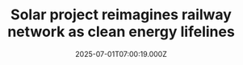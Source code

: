 ---
title: "Solar project reimagines railway network as clean energy lifelines"
date: 2025-07-01T07:00:19.000Z
category: Human Kindness
externalLink: "https://www.positive.news/society/solar-project-reimagines-railway-network-as-clean-energy-lifelines/"
image: ""
excerpt: "Local resistance and limited space have stalled solar expansion in Switzerland — but a new rail-based solution could shift the momentum The post Solar project reimagines railway network as clean energy lifelines appeared first on Positive News.…"
---